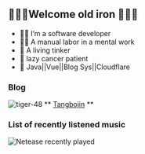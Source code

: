 ## 👋👋👋Welcome old iron 👋👋👋

- 👨‍💻 I’m a software developer
- 👨‍🌾 A manual labor in a mental work
- 👯 A living tinker
- 🛌 lazy cancer patient
- 🛒 Java||Vue||Blog Sys||Cloudflare

### Blog
![tiger-48](https://github.com/tangbojin/tangbojin/assets/37646033/e9ba9303-a0bb-4aa3-b316-bab1077d6772) ** [Tangbojin](https://www.blog.tangbojin.cn/) **

### List of recently listened music

<img src="https://netease-recent-profile.vercel.app/?id=46643840&size=60" alt="Netease recently played" title="Netease recently played">

